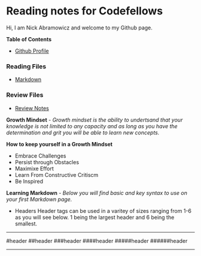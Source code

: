 # Reading notes for Codefellows

Hi, I am Nick Abramowicz and welcome to my Github page.

**Table of Contents**
* [Github Profile](https://github.com/nickdeans)

### Reading Files
* [Markdown](markdown.md)

### Review Files
* [Review Notes](review_class_1.md)

**Growth Mindset** - 
*Growth mindset is the ability to undertsand that your knowledge is not limited to any capacity and as long as you have the determination and grit you will be able to learn new concepts.*

**How to keep yourself in a Growth Mindset**

* Embrace Challenges
* Persist through Obstacles 
* Maximixe Effort 
* Learn From Constructive Critiscm
* Be Inspired 

**Learning Markdown** - 
*Below you will find basic and key syntax to use on your first Markdown page.*

* Headers
Header tags can be used in a varitey of sizes ranging from 1-6 as you will see below. 1 being the largest header and 6 being the smallest.

***
#header
##header
###header
####header
#####header
######header
***

